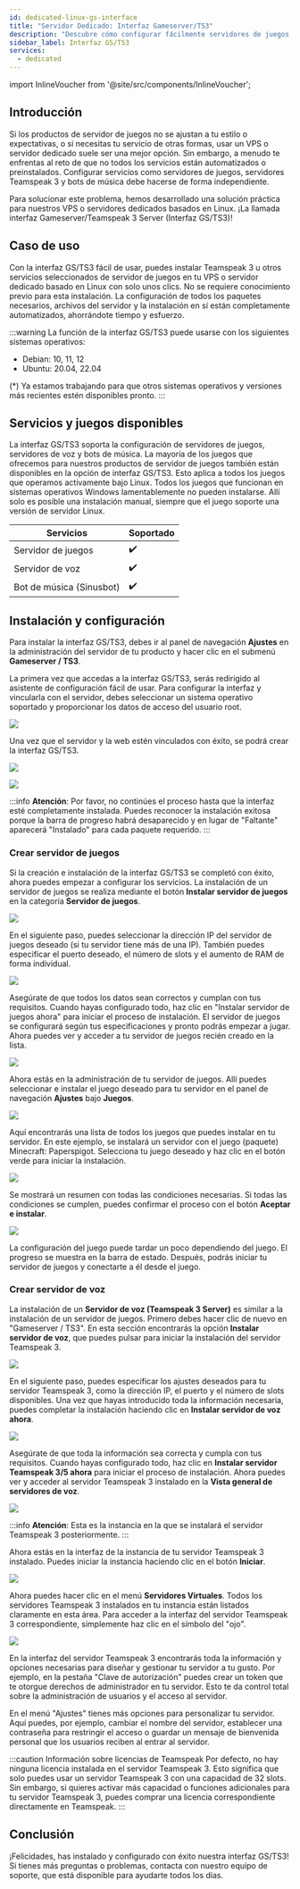 ```yaml
---
id: dedicated-linux-gs-interface
title: "Servidor Dedicado: Interfaz Gameserver/TS3"
description: "Descubre cómo configurar fácilmente servidores de juegos, servidores de voz y bots de música en VPS Linux o servidores dedicados → Aprende más ahora"
sidebar_label: Interfaz GS/TS3
services:
  - dedicated
---
```


import InlineVoucher from '@site/src/components/InlineVoucher';

## Introducción

Si los productos de servidor de juegos no se ajustan a tu estilo o expectativas, o si necesitas tu servicio de otras formas, usar un VPS o servidor dedicado suele ser una mejor opción. Sin embargo, a menudo te enfrentas al reto de que no todos los servicios están automatizados o preinstalados. Configurar servicios como servidores de juegos, servidores Teamspeak 3 y bots de música debe hacerse de forma independiente.

Para solucionar este problema, hemos desarrollado una solución práctica para nuestros VPS o servidores dedicados basados en Linux. ¡La llamada interfaz Gameserver/Teamspeak 3 Server (Interfaz GS/TS3)!

<InlineVoucher />

## Caso de uso

Con la interfaz GS/TS3 fácil de usar, puedes instalar Teamspeak 3 u otros servicios seleccionados de servidor de juegos en tu VPS o servidor dedicado basado en Linux con solo unos clics. No se requiere conocimiento previo para esta instalación. La configuración de todos los paquetes necesarios, archivos del servidor y la instalación en sí están completamente automatizados, ahorrándote tiempo y esfuerzo.

:::warning
La función de la interfaz GS/TS3 puede usarse con los siguientes sistemas operativos:

- Debian: 10, 11, 12
- Ubuntu: 20.04, 22.04

(*) Ya estamos trabajando para que otros sistemas operativos y versiones más recientes estén disponibles pronto.
:::

## Servicios y juegos disponibles

La interfaz GS/TS3 soporta la configuración de servidores de juegos, servidores de voz y bots de música. La mayoría de los juegos que ofrecemos para nuestros productos de servidor de juegos también están disponibles en la opción de interfaz GS/TS3. Esto aplica a todos los juegos que operamos activamente bajo Linux. Todos los juegos que funcionan en sistemas operativos Windows lamentablemente no pueden instalarse. Allí solo es posible una instalación manual, siempre que el juego soporte una versión de servidor Linux.

| Servicios    | Soportado |
| ----------- | ---------------- |
| Servidor de juegos  | ✔️                |
| Servidor de voz | ✔️                |
| Bot de música (Sinusbot)  | ✔️                |

## Instalación y configuración

Para instalar la interfaz GS/TS3, debes ir al panel de navegación **Ajustes** en la administración del servidor de tu producto y hacer clic en el submenú **Gameserver / TS3**.

La primera vez que accedas a la interfaz GS/TS3, serás redirigido al asistente de configuración fácil de usar. Para configurar la interfaz y vincularla con el servidor, debes seleccionar un sistema operativo soportado y proporcionar los datos de acceso del usuario root.

![](https://screensaver01.zap-hosting.com/index.php/s/dLeLDKdmdiZ74CP/download)

Una vez que el servidor y la web estén vinculados con éxito, se podrá crear la interfaz GS/TS3.

![](https://screensaver01.zap-hosting.com/index.php/s/FK9mP3BgzrPmH7S/preview)

![](https://screensaver01.zap-hosting.com/index.php/s/JL7jyTKbCEx8FBZ/preview)

:::info
**Atención**: Por favor, no continúes el proceso hasta que la interfaz esté completamente instalada. Puedes reconocer la instalación exitosa porque la barra de progreso habrá desaparecido y en lugar de "Faltante" aparecerá "Instalado" para cada paquete requerido.
:::

### Crear servidor de juegos

Si la creación e instalación de la interfaz GS/TS3 se completó con éxito, ahora puedes empezar a configurar los servicios. La instalación de un servidor de juegos se realiza mediante el botón **Instalar servidor de juegos** en la categoría **Servidor de juegos**.

![](https://screensaver01.zap-hosting.com/index.php/s/QinM7KtFwcAp5pE/preview)

En el siguiente paso, puedes seleccionar la dirección IP del servidor de juegos deseado (si tu servidor tiene más de una IP). También puedes especificar el puerto deseado, el número de slots y el aumento de RAM de forma individual.

![](https://screensaver01.zap-hosting.com/index.php/s/cqWwZbXT77okeDa/preview)

Asegúrate de que todos los datos sean correctos y cumplan con tus requisitos. Cuando hayas configurado todo, haz clic en "Instalar servidor de juegos ahora" para iniciar el proceso de instalación. El servidor de juegos se configurará según tus especificaciones y pronto podrás empezar a jugar. Ahora puedes ver y acceder a tu servidor de juegos recién creado en la lista.

![](https://screensaver01.zap-hosting.com/index.php/s/9WkJnxzkaEHmri7/preview)

Ahora estás en la administración de tu servidor de juegos. Allí puedes seleccionar e instalar el juego deseado para tu servidor en el panel de navegación **Ajustes** bajo **Juegos**.

![](https://screensaver01.zap-hosting.com/index.php/s/6pxEbWttos6HAYt/preview)

Aquí encontrarás una lista de todos los juegos que puedes instalar en tu servidor. En este ejemplo, se instalará un servidor con el juego (paquete) Minecraft: Paperspigot. Selecciona tu juego deseado y haz clic en el botón verde para iniciar la instalación.

![](https://screensaver01.zap-hosting.com/index.php/s/gazW2itexCJd7cY/preview)

Se mostrará un resumen con todas las condiciones necesarias. Si todas las condiciones se cumplen, puedes confirmar el proceso con el botón **Aceptar e instalar**.

![](https://screensaver01.zap-hosting.com/index.php/s/jeQC7dp6zpe3ny4/preview)

La configuración del juego puede tardar un poco dependiendo del juego. El progreso se muestra en la barra de estado. Después, podrás iniciar tu servidor de juegos y conectarte a él desde el juego.

### Crear servidor de voz

La instalación de un **Servidor de voz (Teamspeak 3 Server)** es similar a la instalación de un servidor de juegos. Primero debes hacer clic de nuevo en "Gameserver / TS3". En esta sección encontrarás la opción **Instalar servidor de voz**, que puedes pulsar para iniciar la instalación del servidor Teamspeak 3.

![](https://screensaver01.zap-hosting.com/index.php/s/mi8p3NTfwBBExsD/preview)

En el siguiente paso, puedes especificar los ajustes deseados para tu servidor Teamspeak 3, como la dirección IP, el puerto y el número de slots disponibles. Una vez que hayas introducido toda la información necesaria, puedes completar la instalación haciendo clic en **Instalar servidor de voz ahora**.

![](https://screensaver01.zap-hosting.com/index.php/s/ajfzxsJfCFdfBac/preview)

Asegúrate de que toda la información sea correcta y cumpla con tus requisitos. Cuando hayas configurado todo, haz clic en **Instalar servidor Teamspeak 3/5 ahora** para iniciar el proceso de instalación. Ahora puedes ver y acceder al servidor Teamspeak 3 instalado en la **Vista general de servidores de voz**.

![](https://screensaver01.zap-hosting.com/index.php/s/YaEYorRG7TJGpmB/preview)

:::info
**Atención**: Esta es la instancia en la que se instalará el servidor Teamspeak 3 posteriormente.
:::

Ahora estás en la interfaz de la instancia de tu servidor Teamspeak 3 instalado. Puedes iniciar la instancia haciendo clic en el botón **Iniciar**.

![](https://screensaver01.zap-hosting.com/index.php/s/SmqHB24ozJimBY9/preview)

Ahora puedes hacer clic en el menú **Servidores Virtuales**. Todos los servidores Teamspeak 3 instalados en tu instancia están listados claramente en esta área. Para acceder a la interfaz del servidor Teamspeak 3 correspondiente, simplemente haz clic en el símbolo del "ojo".

![](https://screensaver01.zap-hosting.com/index.php/s/E3ZqxC9rPjWwC5F/preview)

En la interfaz del servidor Teamspeak 3 encontrarás toda la información y opciones necesarias para diseñar y gestionar tu servidor a tu gusto. Por ejemplo, en la pestaña "Clave de autorización" puedes crear un token que te otorgue derechos de administrador en tu servidor. Esto te da control total sobre la administración de usuarios y el acceso al servidor.

En el menú "Ajustes" tienes más opciones para personalizar tu servidor. Aquí puedes, por ejemplo, cambiar el nombre del servidor, establecer una contraseña para restringir el acceso o guardar un mensaje de bienvenida personal que los usuarios reciben al entrar al servidor.

:::caution Información sobre licencias de Teamspeak
Por defecto, no hay ninguna licencia instalada en el servidor Teamspeak 3. Esto significa que solo puedes usar un servidor Teamspeak 3 con una capacidad de 32 slots. Sin embargo, si quieres activar más capacidad o funciones adicionales para tu servidor Teamspeak 3, puedes comprar una licencia correspondiente directamente en Teamspeak.
:::

## Conclusión
¡Felicidades, has instalado y configurado con éxito nuestra interfaz GS/TS3! Si tienes más preguntas o problemas, contacta con nuestro equipo de soporte, que está disponible para ayudarte todos los días.

<InlineVoucher />